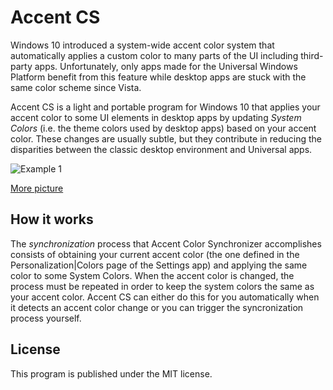 # Accent CS
Windows 10 introduced a system-wide accent color system that automatically applies
a custom color to many parts of the UI including third-party apps. Unfortunately, only
apps made for the Universal Windows Platform benefit from this feature while desktop apps
are stuck with the same color scheme since Vista.

Accent CS is a light and portable program for Windows 10 that applies your accent color to 
some UI elements in desktop apps by updating *System Colors* (i.e. the theme colors used by desktop apps) 
based on your accent color. These changes are usually subtle, but they contribute in 
reducing the disparities between the classic desktop environment and Universal apps.

![Example 1](http://i.imgur.com/uB2Bbbf.png)

[More picture](http://imgur.com/a/ioaNz)
## How it works
The *synchronization* process that Accent Color Synchronizer accomplishes consists of obtaining
your current accent color (the one defined in the Personalization|Colors page of the Settings app)
and applying the same color to some System Colors. When the accent color is changed, the process
must be repeated in order to keep the system colors the same as your accent color. Accent CS
can either do this for you automatically when it detects an accent color change or you can 
trigger the syncronization process yourself.

## License
This program is published under the MIT license.
